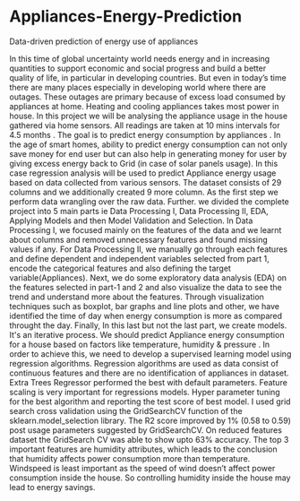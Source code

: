 # Appliances-Energy-Prediction
Data-driven prediction of energy use of appliances

In this time of global uncertainty world needs energy and in increasing quantities to support
economic and social progress and build a better quality of life, in particular in developing
countries. But even in today’s time there are many places especially in developing world where
there are outages. These outages are primary because of excess load consumed by appliances at
home. Heating and cooling appliances takes most power in house. In this project we will be
analysing the appliance usage in the house gathered via home sensors. All readings are taken at
10 mins intervals for 4.5 months . The goal is to predict energy consumption by appliances . In the age of smart homes, ability to predict energy consumption can not only save money for end
user but can also help in generating money for user by giving excess energy back to Grid (in case
of solar panels usage). In this case regression analysis will be used to predict Appliance energy
usage based on data collected from various sensors. The dataset consists of 29 columns and we
additionally created 9 more column. As the first step we perform data wrangling over the raw data. Further. we divided the complete
project into 5 main parts ie Data Processing I, Data Processing II, EDA, Applying Models and
then Model Validation and Selection. In Data Processing I, we focused mainly on the features of the data and we learnt about columns
and removed unnecessary features and found missing values if any. For Data Processing II, we manually go through each features and define dependent and
independent variables selected from part 1, encode the categorical features and also defining the
target variable(Appliances). Next, we do some exploratory data analysis (EDA) on the features selected in part-1 and 2 and
also visualize the data to see the trend and understand more about the features. Through
visualization techniques such as boxplot, bar graphs and line plots and other, we have identified
the time of day when energy consumption is more as compared throught the day. Finally, In this last but not the last part, we create models. It's an iterative process. We should
predict Appliance energy consumption for a house based on factors like temperature, humidity &
pressure . In order to achieve this, we need to develop a supervised learning model using
regression algorithms. Regression algorithms are used as data consist of continuous features and
there are no identification of appliances in dataset. Extra Trees Regressor performed the best with
default parameters. Feature scaling is very important for regressions models. Hyper parameter tuning for the best algorithm and reporting the test score of best model. I used
grid search cross validation using the GridSearchCV function of the sklearn.model_selection
library. The R2 score improved by 1% (0.58 to 0.59) post usage parameters suggested by
GridSearchCV. On reduced features dataset the GridSearch CV was able to show upto 63%
accuracy. The top 3 important features are humidity attributes, which leads to the conclusion that humidity
affects power consumption more than temperature. Windspeed is least important as the speed of
wind doesn’t affect power consumption inside the house. So controlling humidity inside the house
may lead to energy savings.
